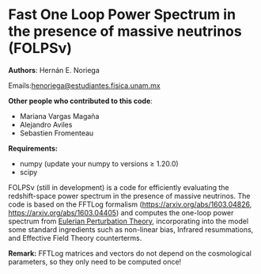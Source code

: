# Fast One Loop Power Spectrum in the presence of massive neutrinos (FOLPSν)

**Authors**: Hernán E. Noriega

Emails:henoriega@estudiantes.fisica.unam.mx

**Other people who contributed to this code**:
- Mariana Vargas Magaña
- Alejandro Aviles
- Sebastien Fromenteau



**Requirements:** 

- numpy (update your numpy to versions ≥ 1.20.0)
- scipy


FOLPSν (still in development) is a code for efficiently evaluating the redshift-space power spectrum in the presence of massive neutrinos.
The code is based on the FFTLog formalism (https://arxiv.org/abs/1603.04826, https://arxiv.org/abs/1603.04405) and computes the one-loop power spectrum from [Eulerian Perturbation Theory](https://arxiv.org/abs/astro-ph/0112551), incorporating into the model some standard ingredients such as non-linear bias, Infrared resummations, and Effective Field Theory counterterms.

**Remark:** FFTLog matrices and vectors do not depend on the cosmological parameters, so they only need to be computed once!
